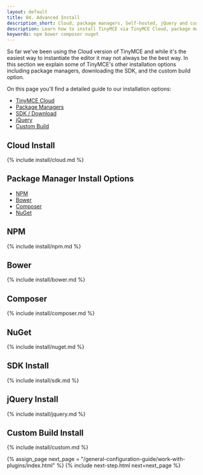 ```yaml
---
layout: default
title: 04. Advanced Install
description_short: Cloud, package managers, Self-hosted, jQuery and custom builds.
description: Learn how to install TinyMCE via TinyMCE Cloud, package manager options, Self-hosted, jQuery and custom build options.
keywords: npm bower composer nuget
---
```


So far we've been using the Cloud version of TinyMCE and while it's the easiest way to instantiate the editor it may not always be the best way. In this section we explain some of TinyMCE's other installation options including package managers, downloading the SDK, and the custom build option.

On this page you'll find a detailed guide to our installation options:

* [TinyMCE Cloud](#cloudinstall)
* [Package Managers](#packagemanagerinstalloptions)
* [SDK / Download](#sdkinstall)
* [jQuery](#jqueryinstall)
* [Custom Build](#custombuildinstall)


## Cloud Install

{% include install/cloud.md %}


## Package Manager Install Options

* [NPM](#npm)
* [Bower](#bower)
* [Composer](#composer)
* [NuGet](#nuget)

## NPM

{% include install/npm.md %}

## Bower

{% include install/bower.md %}

## Composer

{% include install/composer.md %}

## NuGet

{% include install/nuget.md %}


## SDK Install

{% include install/sdk.md %}


## jQuery Install

{% include install/jquery.md %}


## Custom Build Install

{% include install/custom.md %}

{% assign_page next_page = "/general-configuration-guide/work-with-plugins/index.html" %}
{% include next-step.html next=next_page %}
